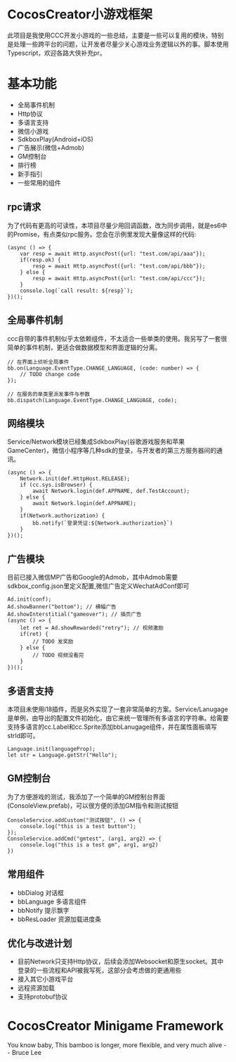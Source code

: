 # CocosCreator小游戏框架
此项目是我使用CCC开发小游戏的一些总结，主要是一些可以复用的模块，特别是处理一些跨平台的问题，让开发者尽量少关心游戏业务逻辑以外的事。脚本使用Typescript，欢迎各路大侠补充pr。

# 基本功能
+ 全局事件机制
+ Http协议
+ 多语言支持
+ 微信小游戏
+ SdkboxPlay(Android+iOS)
+ 广告展示(微信+Admob)
+ GM控制台
+ 排行榜
+ 新手指引
+ 一些常用的组件

## rpc请求
为了代码有更高的可读性，本项目尽量少用回调函数，改为同步调用，就是es6中的Promise，有点类似rpc服务。您会在示例里发现大量像这样的代码:
```
(async () => {
    var resp = await Http.asyncPost({url: "test.com/api/aaa"});
    if(resp.ok) {
        resp = await Http.asyncPost({url: "test.com/api/bbb"});  
    } else {
        resp = await Http.asyncPost({url: "test.com/api/ccc"});  
    }
    console.log(`call result: ${resp}`);
})();
```

## 全局事件机制
ccc自带的事件机制似乎太依赖组件，不太适合一些单类的使用。我另写了一套很简单的事件机制，更适合做数据模型和界面逻辑的分离。
```
// 在界面上侦听全局事件
bb.on(Language.EventType.CHANGE_LANGUAGE, (code: number) => {
    // TODO change code
});

// 在服务的单类里派发事件与参数
bb.dispatch(Language.EventType.CHANGE_LANGUAGE, code);
```

## 网络模块
Service/Network模块已经集成SdkboxPlay(谷歌游戏服务和苹果GameCenter)，微信小程序等几种sdk的登录，与开发者的第三方服务器间的通讯。
```
(async () => {
    Network.init(def.HttpHost.RELEASE);
    if (cc.sys.isBrowser) {
        await Network.login(def.APPNAME, def.TestAccount);
    } else {
        await Network.login(def.APPNAME);
    }
    if(Network.authorization) {
        bb.notify(`登录凭证:${Network.authorization}`)
    }
})();
```

## 广告模块
目前已接入微信MP广告和Google的Admob，其中Admob需要sdkbox_config.json里定义配置,微信广告定义WechatAdConf即可
```
Ad.init(conf);
Ad.showBanner("bottom"); // 横幅广告
Ad.showInterstitial("gameover"); // 插页广告
(async () => {
    let ret = Ad.showRewarded("retry"); // 视频激励
    if(ret) {
        // TODO 发奖励
    } else {
        // TODO 视频没看完
    }
})();
```

## 多语言支持
本项目未使用i18插件，而是另外实现了一套非常简单的方案。Service/Lanugage是单例，由导出的配置文件初始化，由它来统一管理所有多语言的字符串。给需要支持多语言的cc.Label和cc.Sprite添加bbLanugage组件，并在属性面板填写strId即可。
```
Language.init(languageProp);
let str = Language.getStr("Hello");
```

## GM控制台
为了方便游戏的测试，我添加了一个简单的GM控制台界面(ConsoleView.prefab)，可以很方便的添加GM指令和测试按钮
```
ConsoleService.addCustom("测试按钮", () => {
    console.log("this is a test button");
});
ConsoleService.addCmd("gmtest", (arg1, arg2) => {
    console.log("this is a test gm", arg1, arg2)
})
```

## 常用组件
+ bbDialog 对话框
+ bbLanguage 多语言组件
+ bbNotify 提示飘字
+ bbResLoader 资源加载进度条

## 优化与改进计划
+ 目前Network只支持Http协议，后续会添加Websocket和原生socket。其中登录的一些流程和API被我写死，这部分会考虑做的更通用些
+ 接入其它小游戏平台
+ 远程资源加载
+ 支持protobuf协议

# CocosCreator Minigame Framework
You know baby, This bamboo is longer, more flexible, and very much alive -- Bruce Lee
